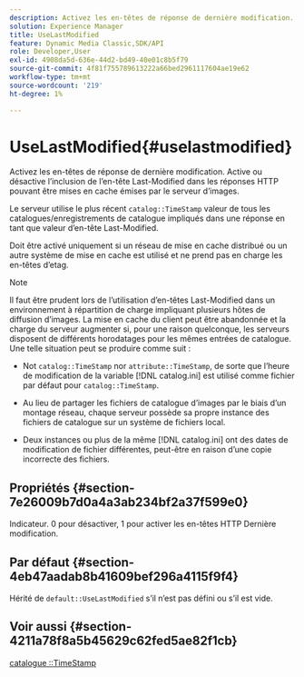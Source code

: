 ```yaml
---
description: Activez les en-têtes de réponse de dernière modification. Active ou désactive l’inclusion de l’en-tête Last-Modified dans les réponses HTTP pouvant être mises en cache émises par le serveur d’images.
solution: Experience Manager
title: UseLastModified
feature: Dynamic Media Classic,SDK/API
role: Developer,User
exl-id: 4908da5d-636e-44d2-bd49-40e01c8b5f79
source-git-commit: 4f81f755789613222a66bed2961117604ae19e62
workflow-type: tm+mt
source-wordcount: '219'
ht-degree: 1%

---
```


# UseLastModified{#uselastmodified}

Activez les en-têtes de réponse de dernière modification. Active ou désactive l’inclusion de l’en-tête Last-Modified dans les réponses HTTP pouvant être mises en cache émises par le serveur d’images.

Le serveur utilise le plus récent `catalog::TimeStamp` valeur de tous les catalogues/enregistrements de catalogue impliqués dans une réponse en tant que valeur d’en-tête Last-Modified.

Doit être activé uniquement si un réseau de mise en cache distribué ou un autre système de mise en cache est utilisé et ne prend pas en charge les en-têtes d’etag.

>[!NOTE]
>
>Il faut être prudent lors de l’utilisation d’en-têtes Last-Modified dans un environnement à répartition de charge impliquant plusieurs hôtes de diffusion d’images. La mise en cache du client peut être abandonnée et la charge du serveur augmenter si, pour une raison quelconque, les serveurs disposent de différents horodatages pour les mêmes entrées de catalogue. Une telle situation peut se produire comme suit :
>
>* Not `catalog::TimeStamp` nor `attribute::TimeStamp`, de sorte que l’heure de modification de la variable [!DNL catalog.ini] est utilisé comme fichier par défaut pour `catalog::TimeStamp`.
>
>* Au lieu de partager les fichiers de catalogue d’images par le biais d’un montage réseau, chaque serveur possède sa propre instance des fichiers de catalogue sur un système de fichiers local.
>* Deux instances ou plus de la même [!DNL catalog.ini] ont des dates de modification de fichier différentes, peut-être en raison d’une copie incorrecte des fichiers.
>

## Propriétés {#section-7e26009b7d0a4a3ab234bf2a37f599e0}

Indicateur. 0 pour désactiver, 1 pour activer les en-têtes HTTP Dernière modification.

## Par défaut {#section-4eb47aadab8b41609bef296a4115f9f4}

Hérité de `default::UseLastModified` s’il n’est pas défini ou s’il est vide.

## Voir aussi {#section-4211a78f8a5b45629c62fed5ae82f1cb}

[catalogue ::TimeStamp](../../../../../is-api/image-catalog/image-serving-api-ref/c-image-catalog-reference/c-image-svg-data-reference/c-image-data-reference/r-timestamp-cat.md#reference-59a27b72f4cb4a53a3baba83214c4ded)
